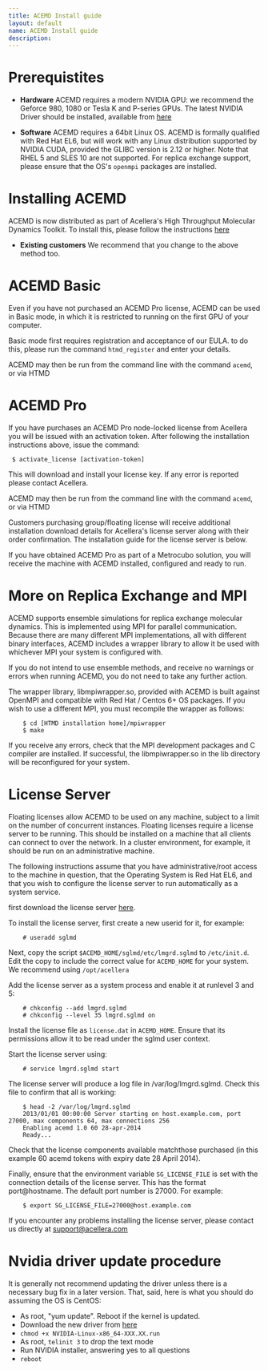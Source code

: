 ```yaml
---
title: ACEMD Install guide
layout: default
name: ACEMD Install guide
description: 
---
```


# Prerequistites

* __Hardware__ ACEMD requires a modern NVIDIA GPU: we recommend the Geforce 980, 1080 or Tesla K and P-series GPUs. The latest NVIDIA Driver should be installed, available from [here](http://www.nvidia.com/Download/index.aspx)

* __Software__ ACEMD requires a 64bit Linux OS.  ACEMD is formally qualified with Red Hat EL6, but will work with any Linux distribution supported by NVIDIA CUDA, provided the GLIBC version is 2.12 or higher. Note that RHEL 5 and SLES 10 are not supported.  For replica exchange support, please ensure that the OS's `openmpi` packages are installed.

# Installing ACEMD

ACEMD is now distributed as part of Acellera's High Throughput Molecular Dynamics Toolkit. To install this, please follow the instructions [here](https://www.htmd.org/academic-download.html)

* __Existing customers__ We recommend that you change to the above method too.

# ACEMD Basic

Even if you have not purchased an ACEMD Pro license, ACEMD can be used in Basic mode, in which it is restricted to running on the first GPU of your computer.

Basic mode first requires registration and acceptance of our EULA. to do this, please run the command `htmd_register` and enter your details.

ACEMD may then be run from the command line with the command `acemd`, or via HTMD

# ACEMD Pro

If you have purchases an ACEMD Pro node-locked license from Acellera you will be issued with an activation token. After following the installation instructions above, issue the command:
```
 $ activate_license [activation-token]
```
This will download and install your license key. If any error is reported please contact Acellera.

ACEMD may then be run from the command line with the command `acemd`, or via HTMD

Customers purchasing group/floating license will receive additional installation  download details for Acellera's license server along with their order confirmation. The installation guide for the license server is below.


If you have obtained ACEMD Pro as part of a Metrocubo solution, you will receive the machine with ACEMD installed, configured and ready to run.



# More on Replica Exchange and MPI

ACEMD supports ensemble simulations for replica exchange molecular dynamics. This is implemented using MPI for parallel communication. Because there are many different MPI implementations, all with different binary interfaces, ACEMD includes a wrapper library to allow it be used with whichever MPI your system is configured with.

If you do not intend to use ensemble methods, and receive no warnings or errors when running ACEMD, you do not need to take any further action.

The wrapper library, libmpiwrapper.so, provided with ACEMD is built against OpenMPI and compatible with Red Hat / Centos 6+  OS packages. If you wish to use a different MPI, you must recompile the wrapper as follows:
```
    $ cd [HTMD installation home]/mpiwrapper
    $ make
```   
If you receive any errors, check that the MPI development packages and C compiler are installed. If successful, the libmpiwrapper.so in the lib directory will be reconfigured for your system.

# License Server

Floating licenses allow ACEMD to be used on any machine, subject to a limit on the number of concurrent instances. Floating licenses require a license server to be running. This should be installed on a machine that all clients can connect to over the network. In a cluster environment, for example, it should be run on an administrative machine.

The following instructions assume that you have administrative/root access to the machine in question, that the Operating System is Red Hat EL6, and that you wish to configure the license server to run automatically as a system service.

first download the license server [here](https://download.acellera.com/acemd-release-2016/acellera-license-server.tgz).

To install the license server, first create a new userid for it, for example:
```
    # useradd sglmd
```
Next, copy the script `$ACEMD_HOME/sglmd/etc/lmgrd.sglmd` to `/etc/init.d`. Edit the copy to include the correct value for `ACEMD_HOME` for your system. We recommend using ```/opt/acellera```

Add the license server as a system process and enable it at runlevel 3 and 5:
```
    # chkconfig --add lmgrd.sglmd
    # chkconfig --level 35 lmgrd.sglmd on
```
Install the license file as `license.dat` in `ACEMD_HOME`. Ensure that its permissions allow it to be read under the sglmd user context.

Start the license server using:
```
    # service lmgrd.sglmd start
```

The license server will produce a log file in /var/log/lmgrd.sglmd. Check this file to confirm that all is working:

```
    $ head -2 /var/log/lmgrd.sglmd
    2013/01/01 00:00:00 Server starting on host.example.com, port 27000, max components 64, max connections 256
    Enabling acemd 1.0 60 28-apr-2014 
    Ready...
```

Check that the license components available matchthose purchased (in this example 60 acemd tokens with expiry date 28 April 2014).

Finally, ensure that the environment variable `SG_LICENSE_FILE` is set with the connection details of the license server. This has the format port@hostname. The default port number is 27000. For example:

```
    $ export SG_LICENSE_FILE=27000@host.example.com
```

If you encounter any problems installing the license server, please contact us directly at support@acellera.com

# Nvidia driver update procedure

It is generally not recommend updating the driver unless there is a necessary bug fix in a later version.
That, said, here is what you should do assuming the OS is CentOS:


* As root, "yum update". Reboot if the kernel is updated.
* Download the new driver from [here](http://www.nvidia.com/Download/index.aspx) 
* `chmod +x NVIDIA-Linux-x86_64-XXX.XX.run`
* As root, `telinit 3` to drop the text mode
* Run NVIDIA installer, answering yes to all questions
* `reboot`


